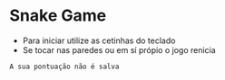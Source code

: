 # Snake Game

- Para iniciar utilize as cetinhas do teclado
- Se tocar nas paredes ou em sí própio o jogo renicia
```` 
A sua pontuação não é salva
````
